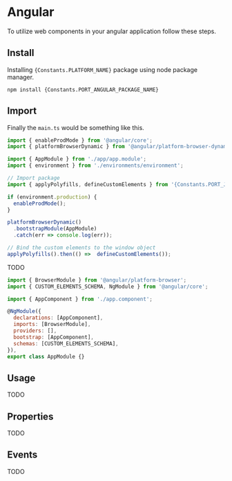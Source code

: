 # Angular

To utilize web components in your angular application follow these steps.

## Install

Installing `{Constants.PLATFORM_NAME}` package using node package manager.

```shell
npm install {Constants.PORT_ANGULAR_PACKAGE_NAME}
```

## Import

Finally the `main.ts` would be something like this.

```js
import { enableProdMode } from '@angular/core';
import { platformBrowserDynamic } from '@angular/platform-browser-dynamic';

import { AppModule } from './app/app.module';
import { environment } from './environments/environment';

// Import package
import { applyPolyfills, defineCustomElements } from '{Constants.PORT_JAVASCRIPT_PACKAGE_LOADER}';

if (environment.production) {
  enableProdMode();
}

platformBrowserDynamic()
  .bootstrapModule(AppModule)
  .catch(err => console.log(err));

// Bind the custom elements to the window object
applyPolyfills().then(() =>  defineCustomElements());
```

TODO

```js
import { BrowserModule } from '@angular/platform-browser';
import { CUSTOM_ELEMENTS_SCHEMA, NgModule } from '@angular/core';

import { AppComponent } from './app.component';

@NgModule({
  declarations: [AppComponent],
  imports: [BrowserModule],
  providers: [],
  bootstrap: [AppComponent],
  schemas: [CUSTOM_ELEMENTS_SCHEMA],
}),
export class AppModule {}
```

## Usage

TODO

## Properties

TODO

## Events

TODO

